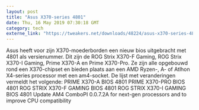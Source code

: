 ```yaml
---
layout: post
title: "Asus X370-series 4801"
date: Thu, 16 May 2019 07:30:18 GMT
category: tech
externe_link: "https://tweakers.net/downloads/48224/asus-x370-series-4801.html"
---
```


Asus heeft voor zijn X370-moederborden een nieuw bios uitgebracht met 4801 als versienummer. Dit zijn de ROG Strix X370-F Gaming, ROG Strix X370-I Gaming, Prime X370-A en Prime X370-Pro. Ze zijn alle opgebouwd rond een X370-chipset en bieden plaats aan een AMD Ryzen-, A- of Atlhon X4-series processor met een am4-socket. De lijst met veranderingen vermeldt het volgende: PRIME X370-A BIOS 4801 PRIME X370-PRO BIOS 4801 ROG STRIX X370-F GAMING BIOS 4801 ROG STRIX X370-I GAMING BIOS 4801 Update AM4 ComboPI 0.0.7.2A for next-gen processors and to improve CPU compatibility<img src="http://feeds.feedburner.com/~r/tweakers/mixed/~4/_t9gUMp4ijQ" height="1" width="1" alt=""/>
